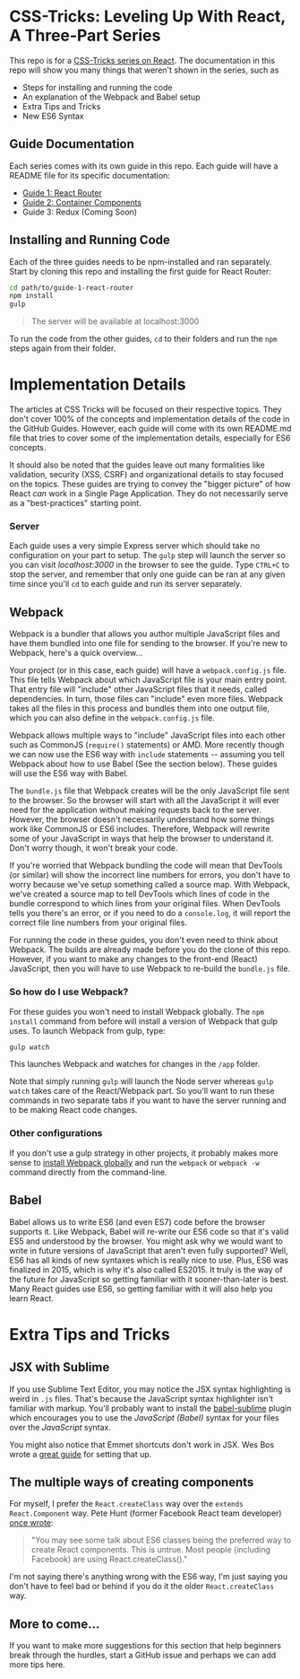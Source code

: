 # CSS-Tricks: Leveling Up With React, A Three-Part Series

This repo is for a [CSS-Tricks series on React](https://css-tricks.com/learning-react-router/). The documentation in this repo will show you many things that weren't shown in the series, such as

- Steps for installing and running the code
- An explanation of the Webpack and Babel setup
- Extra Tips and Tricks
- New ES6 Syntax

## Guide Documentation

Each series comes with its own guide in this repo. Each guide will have a README file for its specific documentation:

- [Guide 1: React Router](https://github.com/bradwestfall/CSS-Tricks-React-Series/tree/master/guide-1-react-router)
- [Guide 2: Container Components](https://github.com/bradwestfall/CSS-Tricks-React-Series/tree/master/guide-2-container-components)
- Guide 3: Redux (Coming Soon)


## Installing and Running Code

Each of the three guides needs to be npm-installed and ran separately. Start by cloning this repo and installing the first guide for React Router:

```sh
cd path/to/guide-1-react-router
npm install
gulp
```

> The server will be available at localhost:3000

To run the code from the other guides, `cd` to their folders and run the `npm` steps again from their folder.


# Implementation Details

The articles at CSS Tricks will be focused on their respective topics. They don't cover 100% of the concepts and implementation details of the code in the GitHub Guides. However, each guide will come with its own README.md file that tries to cover some of the implementation details, especially for ES6 concepts.

It should also be noted that the guides leave out many formalities like validation, security (XSS, CSRF) and organizational details to stay focused on the topics. These guides are trying to convey the "bigger picture" of how React _can_ work in a Single Page Application. They do not necessarily serve as a "best-practices" starting point.


### Server

Each guide uses a very simple Express server which should take no configuration on your part to setup. The `gulp` step will launch the server so you can visit _localhost:3000_ in the browser to see the guide. Type `CTRL+C` to stop the server, and remember that only one guide can be ran at any given time since you'll `cd` to each guide and run its server separately.


## Webpack

Webpack is a bundler that allows you author multiple JavaScript files and have them bundled into one file for sending to the browser. If you're new to Webpack, here's a quick overview...

Your project (or in this case, each guide) will have a `webpack.config.js` file. This file tells Webpack about which JavaScript file is your main entry point. That entry file will "include" other JavaScript files that it needs, called dependencies. In turn, those files can "include" even more files. Webpack takes all the files in this process and bundles them into one output file, which you can also define in the `webpack.config.js` file.

Webpack allows multiple ways to "include" JavaScript files into each other such as CommonJS (`require()` statements) or AMD. More recently though we can now use the ES6 way with `include` statements -- assuming you tell Webpack about how to use Babel (See the section below). These guides will use the ES6 way with Babel.

The `bundle.js` file that Webpack creates will be the only JavaScript file sent to the browser. So the browser will start with all the JavaScript it will ever need for the application without making requests back to the server. However, the browser doesn't necessarily understand how some things work like CommonJS or ES6 includes. Therefore, Webpack will rewrite some of your JavaScript in ways that help the browser to understand it. Don't worry though, it won't break your code.

If you're worried that Webpack bundling the code will mean that DevTools (or similar) will show the incorrect line numbers for errors, you don't have to worry because we've setup something called a source map. With Webpack, we've created a source map to tell DevTools which lines of code in the bundle correspond to which lines from your original files. When DevTools tells you there's an error, or if you need to do a `console.log`, it will report the correct file line numbers from your original files.

For running the code in these guides, you don't even need to think about Webpack. The builds are already made before you do the clone of this repo. However, if you want to make any changes to the front-end (React) JavaScript, then you will have to use Webpack to re-build the `bundle.js` file.

### So how do I use Webpack?

For these guides you won't need to install Webpack globally. The `npm install` command from before will install a version of Webpack that gulp uses. To launch Webpack from gulp, type:

```sh
gulp watch
```

This launches Webpack and watches for changes in the `/app` folder.

Note that simply running `gulp` will launch the Node server whereas `gulp watch` takes care of the React/Webpack part. So you'll want to run these commands in two separate tabs if you want to have the server running and to be making React code changes.

### Other configurations

If you don't use a gulp strategy in other projects, it probably makes more sense to [install Webpack globally](http://webpack.github.io/docs/installation.html) and
run the `webpack` or `webpack -w` command directly from the command-line.


## Babel

Babel allows us to write ES6 (and even ES7) code before the browser supports it. Like Webpack, Babel will re-write our ES6 code so that it's valid ES5 and understood by the browser. You might ask why we would want to write in future versions of JavaScript that aren't even fully supported? Well, ES6 has all kinds of new syntaxes which is really nice to use. Plus, ES6 was finalized in 2015, which is why it's also called ES2015. It truly is the way of the future for JavaScript so getting familiar with it sooner-than-later is best. Many React guides use ES6, so getting familiar with it will also help you learn React.


# Extra Tips and Tricks


## JSX with Sublime

If you use Sublime Text Editor, you may notice the JSX syntax highlighting is weird in `.js` files. That's because the JavaScript syntax highlighter isn't familiar with markup. You'll probably want to install the [babel-sublime](https://github.com/babel/babel-sublime) plugin which encourages you to use the _JavaScript (Babel)_ syntax for your files over the _JavaScript_ syntax.

You might also notice that Emmet shortcuts don't work in JSX. Wes Bos wrote a [great guide](http://wesbos.com/emmet-react-jsx-sublime/) for setting that up.


## The multiple ways of creating components

For myself, I prefer the `React.createClass` way over the `extends React.Component` way. Pete Hunt (former Facebook React team developer) [once wrote](https://github.com/petehunt/react-howto#learning-es6):

> "You may see some talk about ES6 classes being the preferred way to create React components. This is untrue. Most people (including Facebook) are using React.createClass()."

I'm not saying there's anything wrong with the ES6 way, I'm just saying you don't have to feel bad or behind if you do it the older `React.createClass` way.


## More to come...

If you want to make more suggestions for this section that help beginners break through the hurdles, start a GitHub issue and perhaps we can add more tips here.
